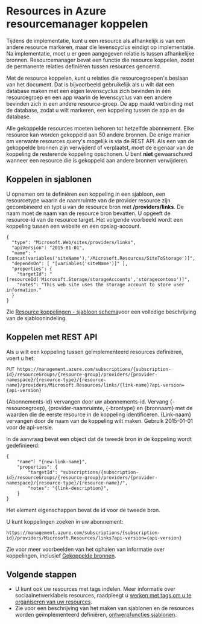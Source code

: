 <properties 
    pageTitle="Resources in Azure resourcemanager koppelen | Microsoft Azure" 
    description="Maak een koppeling tussen verwante resources in verschillende resourcegroepen in Azure resourcemanager." 
    services="azure-resource-manager" 
    documentationCenter="" 
    authors="tfitzmac" 
    manager="timlt" 
    editor="tysonn"/>

<tags 
    ms.service="azure-resource-manager" 
    ms.workload="multiple" 
    ms.tgt_pltfrm="na" 
    ms.devlang="na" 
    ms.topic="article" 
    ms.date="08/01/2016" 
    ms.author="tomfitz"/>

# <a name="linking-resources-in-azure-resource-manager"></a>Resources in Azure resourcemanager koppelen

Tijdens de implementatie, kunt u een resource als afhankelijk is van een andere resource markeren, maar die levenscyclus eindigt op implementatie. Na implementatie, moet u er geen aangegeven relatie is tussen afhankelijke bronnen. Resourcemanager bevat een functie die resource koppelen, zodat de permanente relaties definiëren tussen resources genoemd.

Met de resource koppelen, kunt u relaties die resourcegroepen's beslaan van het document. Dat is bijvoorbeeld gebruikelijk als u wilt dat een database maken met een eigen levenscyclus zich bevinden in één resourcegroep en een app waarin de levenscyclus van een andere bevinden zich in een andere resource-groep. De app maakt verbinding met de database, zodat u wilt markeren, een koppeling tussen de app en de database. 

Alle gekoppelde resources moeten behoren tot hetzelfde abonnement. Elke resource kan worden gekoppeld aan 50 andere bronnen. De enige manier om verwante resources query's mogelijk is via de REST API. Als een van de gekoppelde bronnen zijn verwijderd of verplaatst, moet de eigenaar van de koppeling de resterende koppeling opschonen. U bent **niet** gewaarschuwd wanneer een resource die is gekoppeld aan andere bronnen verwijderen.

## <a name="linking-in-templates"></a>Koppelen in sjablonen

U opnemen om te definiëren een koppeling in een sjabloon, een resourcetype waarin de naamruimte van de provider resource zijn gecombineerd en typt u van de resource bron met **/providers/links**. De naam moet de naam van de resource bron bevatten. U opgeeft de resource-id van de resource target. Het volgende voorbeeld wordt een koppeling tussen een website en een opslag-account.

    {
      "type": "Microsoft.Web/sites/providers/links",
      "apiVersion": "2015-01-01",
      "name": "[concat(variables('siteName'),'/Microsoft.Resources/SiteToStorage')]",
      "dependsOn": [ "[variables('siteName')]" ],
      "properties": {
        "targetId": "[resourceId('Microsoft.Storage/storageAccounts','storagecontoso')]",
        "notes": "This web site uses the storage account to store user information."
      }
    }


Zie [Resource koppelingen - sjabloon schema](resource-manager-template-links.md)voor een volledige beschrijving van de sjabloonindeling.

## <a name="linking-with-rest-api"></a>Koppelen met REST API

Als u wilt een koppeling tussen geïmplementeerd resources definiëren, voert u het:

    PUT https://management.azure.com/subscriptions/{subscription-id}/resourceGroups/{resource-group}/providers/{provider-namespace}/{resource-type}/{resource-name}/providers/Microsoft.Resources/links/{link-name}?api-version={api-version}

{Abonnements-id} vervangen door uw abonnements-id. Vervang {-resourcegroep}, {provider-naamruimte, {-brontype} en {bronnaam} met de waarden die de eerste resource in de koppeling identificeren. {Link-naam} vervangen door de naam van de koppeling wilt maken. Gebruik 2015-01-01 voor de api-versie.

In de aanvraag bevat een object dat de tweede bron in de koppeling wordt gedefinieerd:

    {
        "name": "{new-link-name}",
        "properties": {
            "targetId": "subscriptions/{subscription-id}/resourceGroups/{resource-group}/providers/{provider-namespace}/{resource-type}/{resource-name}/",
            "notes": "{link-description}",
        }
    }

Het element eigenschappen bevat de id voor de tweede bron.

U kunt koppelingen zoeken in uw abonnement:

    https://management.azure.com/subscriptions/{subscription-id}/providers/Microsoft.Resources/links?api-version={api-version}

Zie voor meer voorbeelden van het ophalen van informatie over koppelingen, inclusief [Gekoppelde bronnen](https://msdn.microsoft.com/library/azure/mt238499.aspx).

## <a name="next-steps"></a>Volgende stappen

- U kunt ook uw resources met tags indelen. Meer informatie over sociaalnetwerklabels resources, raadpleegt u [werken met tags om u te organiseren van uw resources](resource-group-using-tags.md).
- Zie voor een beschrijving van het maken van sjablonen en de resources worden geïmplementeerd definiëren, [ontwerpfuncties sjablonen](resource-group-authoring-templates.md).
